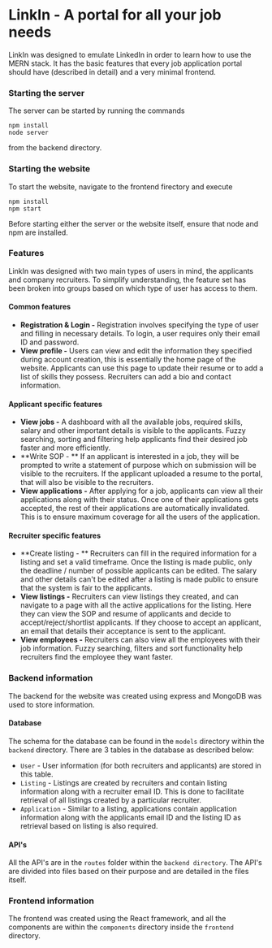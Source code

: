 # LinkIn - A portal for all your job needs
LinkIn was designed to emulate LinkedIn in order to learn how to use the MERN stack. It has the basic features that every job application portal should have (described in detail) and a very minimal frontend.  
### Starting the server
The server can be started by running the commands 
```
npm install
node server
```
from the backend directory. 
### Starting the website 
To start the website, navigate to the frontend firectory and execute 
```
npm install
npm start
```
Before starting either the server or the website itself, ensure that node and npm are installed. 
### Features
LinkIn was designed with two main types of users in mind, the applicants and company recruiters. To simplify understanding, the feature set has been broken into groups based on which type of user has access to them. 
#### Common features
- **Registration & Login -** Registration involves specifying the type of user and filling in necessary details. To login, a user requires only their email ID and password. 
- **View profile -** Users can view and edit the information they specified during account creation, this is essentially the home page of the website. Applicants can use this page to update their resume or to add a list of skills they possess. Recruiters can add a bio and contact information. 

#### Applicant specific features
- **View jobs -** A dashboard with all the available jobs, required skills, salary and other important details is visible to the applicants. Fuzzy searching, sorting and filtering help applicants find their desired job faster and more efficiently. 
- **Write SOP - ** If an applicant is interested in a job, they will be prompted to write a statement of purpose which on submission will be visible to the recruiters. If the applicant uploaded a resume to the portal, that will also be visible to the recruiters. 
- **View applications -** After applying for a job, applicants can view all their applications along with their status. Once one of their applications gets accepted, the rest of their applications are automatically invalidated. This is to ensure maximum coverage for all the users of the application. 

#### Recruiter specific features
- **Create listing - ** Recruiters can fill in the required information for a listing and set a valid timeframe. Once the listing is made public, only the deadline / number of possible applicants can be edited. The salary and other details can't be edited after a listing is made public to ensure that the system is fair to the applicants. 
- **View listings -** Recruiters can view listings they created, and can navigate to a page with all the active applications for the listing. Here they can view the SOP and resume of applicants and decide to accept/reject/shortlist applicants. If they choose to accept an applicant, an email that details their acceptance is sent to the applicant. 
- **View employees -** Recruiters can also view all the employees with their job information. Fuzzy searching, filters and sort functionality help recruiters find the employee they want faster. 

### Backend information
The backend for the website was created using express and MongoDB was used to store information. 
#### Database
The schema for the database can be found in the ```models``` directory within the ```backend``` directory. There are 3 tables in the database as described below:
- ```User``` - User information (for both recruiters and applicants) are stored in this table. 
- ```Listing``` - Listings are created by recruiters and contain listing information along with a recruiter email ID. This is done to facilitate retrieval of all listings created by a particular recruiter. 
- ```Application``` - Similar to a listing, applications contain application information along with the applicants email ID and the listing ID as retrieval based on listing is also required. 

#### API's
All the API's are in the ```routes``` folder within the ```backend directory```. The API's are divided into files based on their purpose and are detailed in the files itself. 

### Frontend information
The frontend was created using the React framework, and all the components are within the ```components``` directory inside the ```frontend``` directory. 
